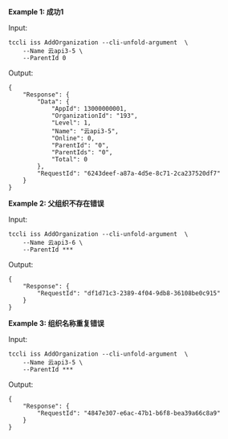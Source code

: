 **Example 1: 成功1**

 

Input: 

```
tccli iss AddOrganization --cli-unfold-argument  \
    --Name 云api3-5 \
    --ParentId 0
```

Output: 
```
{
    "Response": {
        "Data": {
            "AppId": 13000000001,
            "OrganizationId": "193",
            "Level": 1,
            "Name": "云api3-5",
            "Online": 0,
            "ParentId": "0",
            "ParentIds": "0",
            "Total": 0
        },
        "RequestId": "6243deef-a87a-4d5e-8c71-2ca237520df7"
    }
}
```

**Example 2: 父组织不存在错误**

 

Input: 

```
tccli iss AddOrganization --cli-unfold-argument  \
    --Name 云api3-6 \
    --ParentId ***
```

Output: 
```
{
    "Response": {
        "RequestId": "df1d71c3-2389-4f04-9db8-36108be0c915"
    }
}
```

**Example 3: 组织名称重复错误**

 

Input: 

```
tccli iss AddOrganization --cli-unfold-argument  \
    --Name 云api3-5 \
    --ParentId ***
```

Output: 
```
{
    "Response": {
        "RequestId": "4847e307-e6ac-47b1-b6f8-bea39a66c8a9"
    }
}
```

